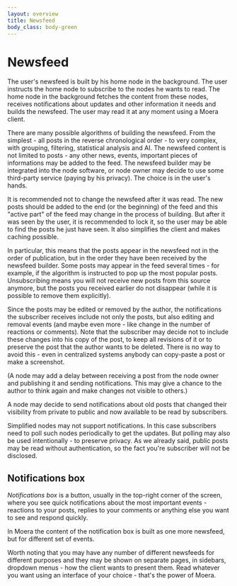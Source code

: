 ```yaml
---
layout: overview
title: Newsfeed
body_class: body-green
---
```


# Newsfeed

The user's newsfeed is built by his home node in the background. The
user instructs the home node to subscribe to the nodes he wants to read.
The home node in the background fetches the content from these nodes,
receives notifications about updates and other information it needs and
builds the newsfeed. The user may read it at any moment using a Moera
client.

There are many possible algorithms of building the newsfeed. From the
simplest - all posts in the reverse chronological order - to very
complex, with grouping, filtering, statistical analysis and AI. The
newsfeed content is not limited to posts - any other news, events,
important pieces of informations may be added to the feed. The newsfeed
builder may be integrated into the node software, or node owner may
decide to use some third-party service (paying by his privacy). The
choice is in the user's hands.

It is recommended not to change the newsfeed after it was read. The new
posts should be added to the end (or the beginning) of the feed and this
"active part" of the feed may change in the process of building. But
after it was seen by the user, it is recommended to lock it, so the user
may be able to find the posts he just have seen. It also simplifies the
client and makes caching possible.

In particular, this means that the posts appear in the newsfeed not in
the order of publication, but in the order they have been received by
the newsfeed builder. Some posts may appear in the feed several times -
for example, if the algorithm is instructed to pop up the most popular
posts. Unsubscribing means you will not receive new posts from this
source anymore, but the posts you received earlier do not disappear
(while it is possible to remove them explicitly).

Since the posts may be edited or removed by the author, the
notifications the subscriber receives include not only the posts, but
also editing and removal events (and maybe even more - like change in
the number of reactions or comments). Note that the subscriber may
decide not to include these changes into his copy of the post, to keep
all revisions of it or to preserve the post that the author wants to be
deleted. There is no way to avoid this - even in centralized systems
anybody can copy-paste a post or make a screenshot.

(A node may add a delay between receiving a post from the node owner and
publishing it and sending notifications. This may give a chance to the
author to think again and make changes not visible to others.)

A node may decide to send notifications about old posts that changed
their visibility from private to public and now available to be read by
subscribers.

Simplified nodes may not support notifications. In this case subscribers
need to poll such nodes periodically to get the updates. But polling may
also be used intentionally - to preserve privacy. As we already said,
public posts may be read without authentication, so the fact you're
subscriber will not be disclosed.

## Notifications box

*Notifications box* is a button, usually in the top-right corner of the
screen, where you see quick notifications about the most important
events - reactions to your posts, replies to your comments or anything
else you want to see and respond quickly.

In Moera the content of the notification box is built as one more
newsfeed, but for different set of events.

Worth noting that you may have any number of different newsfeeds for
different purposes and they may be shown on separate pages, in sidebars,
dropdown menus - how the client wants to present them. Read whatever you
want using an interface of your choice - that's the power of Moera.
